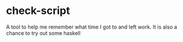 # check-script

A tool to help me remember what time I got to and left work.
It is also a chance to try out some haskell
